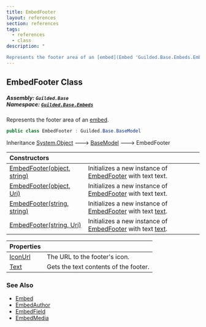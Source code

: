 ```yaml
---
title: EmbedFooter
layout: references
section: references
tags:
  - references
  - class
description: "

Represents the footer area of an [embed](Embed 'Guilded.Base.Embeds.Embed')."
---
```


## EmbedFooter Class
##### **Assembly:** `Guilded.Base`<br/>**Namespace:** [`Guilded.Base.Embeds`](Guilded.Base.Embeds 'Guilded.Base.Embeds')

Represents the footer area of an [embed](Embed 'Guilded.Base.Embeds.Embed').

```csharp
public class EmbedFooter : Guilded.Base.BaseModel
```

Inheritance [System.Object](https://docs.microsoft.com/en-us/dotnet/api/System.Object 'System.Object') &#129106; [BaseModel](BaseModel 'Guilded.Base.BaseModel') &#129106; EmbedFooter

| Constructors | |
| :--- | :--- |
| [EmbedFooter(object, string)](EmbedFooter.EmbedFooter(object,string) 'Guilded.Base.Embeds.EmbedFooter.EmbedFooter(object, string)') | Initializes a new instance of [EmbedFooter](EmbedFooter 'Guilded.Base.Embeds.EmbedFooter') with text text. |
| [EmbedFooter(object, Uri)](EmbedFooter.EmbedFooter(object,Uri) 'Guilded.Base.Embeds.EmbedFooter.EmbedFooter(object, Uri)') | Initializes a new instance of [EmbedFooter](EmbedFooter 'Guilded.Base.Embeds.EmbedFooter') with text text. |
| [EmbedFooter(string, string)](EmbedFooter.EmbedFooter(string,string) 'Guilded.Base.Embeds.EmbedFooter.EmbedFooter(string, string)') | Initializes a new instance of [EmbedFooter](EmbedFooter 'Guilded.Base.Embeds.EmbedFooter') with text [text](EmbedFooter.EmbedFooter(string,string)#Guilded.Base.Embeds.EmbedFooter.EmbedFooter(string,string).text 'Guilded.Base.Embeds.EmbedFooter.EmbedFooter(string, string).text'). |
| [EmbedFooter(string, Uri)](EmbedFooter.EmbedFooter(string,Uri) 'Guilded.Base.Embeds.EmbedFooter.EmbedFooter(string, Uri)') | Initializes a new instance of [EmbedFooter](EmbedFooter 'Guilded.Base.Embeds.EmbedFooter') with text [text](EmbedFooter.EmbedFooter(string,Uri)#Guilded.Base.Embeds.EmbedFooter.EmbedFooter(string,Uri).text 'Guilded.Base.Embeds.EmbedFooter.EmbedFooter(string, Uri).text'). |

| Properties | |
| :--- | :--- |
| [IconUrl](EmbedFooter.IconUrl 'Guilded.Base.Embeds.EmbedFooter.IconUrl') | The URL to the footer's icon. |
| [Text](EmbedFooter.Text 'Guilded.Base.Embeds.EmbedFooter.Text') | Gets the text contents of the footer. |

### See Also
- [Embed](Embed 'Guilded.Base.Embeds.Embed')
- [EmbedAuthor](EmbedAuthor 'Guilded.Base.Embeds.EmbedAuthor')
- [EmbedField](EmbedField 'Guilded.Base.Embeds.EmbedField')
- [EmbedMedia](EmbedMedia 'Guilded.Base.Embeds.EmbedMedia')